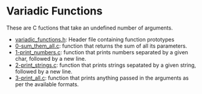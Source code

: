 # Variadic Functions
These are C fuctions that take an undefined number of arguments.
 * [variadic_functions.h](./variadic_functions.h): Header file containing function prototypes
 * [0-sum_them_all.c](./0-sum_them_all.c): function that returns the sum of all its parameters.
 * [1-print_numbers.c](./1-print_numbers.c): function that prints numbers separated by a given char, followed by a new line.
 * [2-print_strings.c](./2-print_strings.c): function that prints strings sepatated by a given string, followed by a new line.
 * [3-print_all.c](./3-print_all.c): function that prints anything passed in the arguments as per the available formats.
